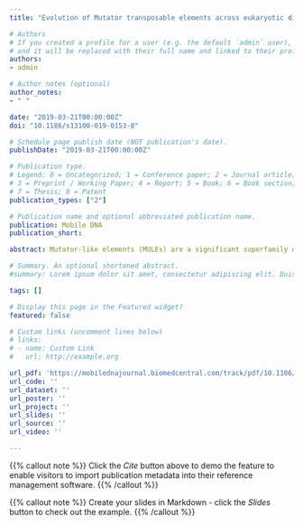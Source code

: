 ```yaml
---
title: "Evolution of Mutator transposable elements across eukaryotic diversity"

# Authors
# If you created a profile for a user (e.g. the default `admin` user), write the username (folder name) here 
# and it will be replaced with their full name and linked to their profile.
authors:
- admin

# Author notes (optional)
author_notes:
- " "

date: "2019-03-21T00:00:00Z"
doi: "10.1186/s13100-019-0153-8"

# Schedule page publish date (NOT publication's date).
publishDate: "2019-03-21T00:00:00Z"

# Publication type.
# Legend: 0 = Uncategorized; 1 = Conference paper; 2 = Journal article;
# 3 = Preprint / Working Paper; 4 = Report; 5 = Book; 6 = Book section;
# 7 = Thesis; 8 = Patent
publication_types: ["2"]

# Publication name and optional abbreviated publication name.
publication: Mobile DNA
publication_short:

abstract: Mutator-like elements (MULEs) are a significant superfamily of DNA transposons on account of their (i) great transpositional activity and propensity for insertion in or near gene sequences, (ii) their consequent high mutagenic capacity, and, (iii) their tendency to acquire host gene fragments. Consequently, MULEs are important genetic tools and represent a key study system for research into host-transposon interactions. Yet, while several studies have focused on the impacts of MULEs on crop and fungus genomes, their evolution remains poorly explored. We perform comprehensive bioinformatic and phylogenetic analyses to address currently available MULE diversity and reconstruct evolution for the group. For this, we mine MULEs from online databases, and combine search results with available transposase sequences retrieved from previously published studies. Our analyses uncover two entirely new MULE clades that contain elements almost entirely restricted to arthropod hosts, considerably expanding the set of MULEs known from this group, suggesting that many additional MULEs may await discovery from further arthropod genomes. In several cases, close relationships occur between MULEs recovered from distantly related host organisms, suggesting that horizontal transfer events may have played an important role in the evolution of the group. However, it is apparent that MULEs from plants remain separate from MULEs identified from other host groups. MULE structure varies considerably across phylogeny, and TIR length is shown to vary greatly both within and between MULE groups. Our phylogeny suggests that MULE diversity is clustered in well-supported groups, typically according to host taxonomy. With reference to this, we make suggestions on how MULE diversity can be partitioned to provide a robust taxonomic framework. Our study represents a considerable advance in the understanding of MULE diversity, host range and evolution, and provides a taxonomic framework for the classification of further MULE elements that await discovery. Our findings also raise a number of questions relating to MULE biology, suggesting that this group will provide a rich avenue for future study.

# Summary. An optional shortened abstract.
#summary: Lorem ipsum dolor sit amet, consectetur adipiscing elit. Duis posuere tellus ac convallis placerat. Proin tincidunt magna sed ex sollicitudin condimentum.

tags: []

# Display this page in the Featured widget?
featured: false

# Custom links (uncomment lines below)
# links:
# - name: Custom Link
#   url: http://example.org

url_pdf: 'https://mobilednajournal.biomedcentral.com/track/pdf/10.1186/s13100-019-0153-8.pdf'
url_code: ''
url_dataset: ''
url_poster: ''
url_project: ''
url_slides: ''
url_source: ''
url_video: ''

---
```


{{% callout note %}}
Click the *Cite* button above to demo the feature to enable visitors to import publication metadata into their reference management software.
{{% /callout %}}

{{% callout note %}}
Create your slides in Markdown - click the *Slides* button to check out the example.
{{% /callout %}}

